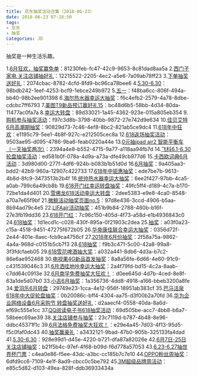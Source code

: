 ```yaml
---
title: 京东抽奖活动合集（2018-06-23）
date: 2018-06-23 07:18:50
tags:
- 京东
- 抽奖
categories: JD
---
```

抽奖是一种生活乐趣。
<!--more-->
1.[6月狂欢，抽奖赢免单](https://sale.jd.com/act/6oThaM2Jt4g.html)：81230feb-fc47-42c9-9653-8c81dad8aa5a
2.[西门子家电   关注店铺抽好礼](https://sale.jd.com/act/WqFkmJcIODt1oEs.html)：12215522-2205-4ec2-a5e6-7a09ab78ff23
3.[下单抽奖送好礼](https://sale.jd.com/act/CNG3trYx27yEX.html)：2074cbac-8782-4cfd-8fd9-bc96ca78bee6
4.[5.30-6.30](https://sale.jd.com/act/Tmo68eDKfEu.html)：98bdb242-1eef-4253-bcf9-1ebce249b972
5.[五一](https://sale.jd.com/act/N4gL8sZJXe.html)：f48ba6cc-806f-494a-bb40-98b2ee901398
6.[海尔热水器幸运大抽奖](https://sale.jd.com/act/EqpzZe0y8sJa.html)：f6c4efb2-2579-4a78-8dbe-cdcbc7ff6793
7.[美图T9新品预订赢好礼15](https://sale.jd.com/act/YBVND8idyzEl.html)：bc48d6b5-58bb-4d34-80da-11477ac0fa7a
8.[幸运大转盘](https://sale.jd.com/act/a4ENmKDtsZ.html)：89d33021-1a45-4362-923e-015a805eb354
9.[购机参与抽奖活动](https://sale.jd.com/act/1uFvr6tD5VI0.html)：f97c3d8b-3798-40bb-9872-27e742d9e634
10.[佳贝艾特6月高潮期抽奖](https://sale.jd.com/act/KxyLPzScgJo.html)：90829d73-7c46-4ef8-8bc2-821ab5ce9dc4
11.[618年中狂欢](https://sale.jd.com/act/sNEMSTbRC2.html)：e1195c79-5ee1-4b8f-927c-e212505cec8a
12.[618返场抽奖活动](https://sale.jd.com/act/QrbLDeZVT3F.html)：9503ae95-d095-4786-9ba6-feab0220a44e
13.[0元抽ipad air2 智能平衡车（一天抽奖两次）](https://sale.jd.com/act/O1QBMSd2KTEHzhmf.html)：2394a4e8-b552-4715-9a77-a118aa94fb7d
14.[飞科6.1-6.30轮盘抽奖活动](https://sale.jd.com/act/lejBKAWUctaGOdSN.html)：ed581b0f-078a-4d9a-a73a-dfe49cb977d6
15.[卡西欧词典6月活动](https://sale.jd.com/act/gM48Bt7STp.html)：3d980d00-277f-4df6-924b-b083b1b51d0d
16.[6月抽奖](https://sale.jd.com/act/Gn0bVrw6XIEWdv1O.html)：9a405aa3-bdd2-42b9-960a-12907c422733
17.[618年中钜惠抽奖](https://sale.jd.com/act/vszaAjUEiL6C5Q.html)：ede7be7b-9613-4b8d-8fc9-3473513b2b4f
18.[统帅热水器幸运大抽奖](https://sale.jd.com/act/cXIprbGntixYU1.html)：6ee2f427-97bb-4ca5-a0ab-799c6a49cb8b
19.[618开门红幸运转盘抽奖](https://sale.jd.com/act/DTNh7q8yWQgosK.html)：49fc5ff4-d189-4c7a-b170-72be1da4d401
20.[雪佛龙618活动幸运大转盘](https://sale.jd.com/act/DvwXgqOPGLkz.html)：2dee5383-e9e8-4ca0-8548-a70a7e65f9bf
21.[微鲸活动抽奖页面no.5](https://sale.jd.com/act/dLW5AFnisJq6.html)：97d8e436-3ccd-4906-b5aa-8b94ad79c4e5
22.[LIFAair活动抽奖](https://sale.jd.com/act/Pt3ilKJTew.html)：451b9b84-2788-460b-b16f-27e3fb19dd36
23.[618开门红](https://sale.jd.com/act/02LKtngP3FMV.html)：7c96c150-405d-4f73-a58d-e1b4936843c0
24.[618抽奖](https://sale.jd.com/act/uzYr0eWdgPSs2vo.html)：1d1ecd1c-c028-430f-895a-0f21903c2dea
25.[抽奖](https://sale.jd.com/act/dtToP3gx7OCBKD.html)：a03f0a23-c15a-4518-9451-47275f672b05
26.[华帝康佳联合幸运大抽奖](https://sale.jd.com/act/gtSbiAZHoOJyLDs3.html)：0356d72f-2e44-401e-8aec-fcb9ca4756cf
27.[2018年6月份抽奖](https://sale.jd.com/act/Zxk8gE4bYvwIaR.html)：2f58a75a-9862-4a4a-968d-c0151b5cb7f3
28.[618抽奖](https://sale.jd.com/act/Gbq5VzCRkYQ.html)：f9b3c471-5c00-42a8-99a8-3f3fdcfaeb05
29.[618雪花啤酒抽大奖](https://sale.jd.com/act/u3xJ2qaGNV.html)：a032a441-8db6-4d3a-b7c2-86e6ae952468
30.[电视果4G新品首发抽奖](https://sale.jd.com/act/d7WSm5qClDTyj3sU.html)：8a8a56fe-6d66-4e60-91c9-c431539046c3
31.[6月洒哇地咔幸运大抽奖](https://sale.jd.com/act/Jr8RBIC04oxNK.html)：2a4f79fd-bd15-4c2a-8aab-c7dd64c0913e
32.[6月南孚免费抽奖大狂欢！](https://sale.jd.com/act/W75VzAovMY.html)：d0ee645d-4d7b-4ced-8e8f-63a1de5d07b0
33.[小吉6月抽奖](https://sale.jd.com/act/dCryQTYivDuWqZnX.html)：1a356736-4dd8-4918-a166-bbeb3200a8fe
34.[爱羽乐6月转盘](https://sale.jd.com/act/kEbG2pHN6Vuf.html)：29749e23-1cca-4e12-956f-18951ab383cf
35.[巴马活泉618年中大促轮盘抽奖](https://sale.jd.com/act/4zlXRv5Ab0DO.html)：0b20086c-bff4-4304-aa75-d3f00b2a70fd
36.[华为企业网络设备6月采购节 转盘抽奖送好礼](https://sale.jd.com/act/YqZace4Gl7.html)：d2aaecf4-0558-40da-8a6d-ef69c555e1cc
37.[QQ阅读电子书618抽奖活动](https://sale.jd.com/act/F4gp3zLH6R.html)：69d505be-acc7-4bb8-b6a7-58beec69ae39
38.[关注店铺参与抽奖](https://sale.jd.com/act/5lG3Q08xqdUEZL2.html)：23c7119d-b787-4b48-8e96-ddbc45371f1c
39.[6月法格免费抽奖大狂欢！](https://sale.jd.com/act/7chvfJ3XKNFxMTL.html)：e29e4a45-7d03-4f13-95d5-f5c0faf0dc43
40.[抽奖赢豪礼](https://sale.jd.com/act/Ofzk8FVbXa.html)：a3432121-9bad-47b0-905b-325133fa4dad
41.[5.30-6.30](https://sale.jd.com/act/HY4JQ8ZlisgvTBI.html)：928e99d1-d45e-4220-b721-dfa87a82026e
42.[6月7日-25日关注店铺抽奖](https://sale.jd.com/act/YwJvQOrbPKaLE2.html)：b21f5b4c-97ef-4f68-b09d-f6d778a57053
43.[6.23-6.27抽世界杯门票](https://sale.jd.com/act/PREzgwreDpq4Jxs8.html)：c4ea0e86-f5ee-43dc-a3bc-cc185b7c7e10
44.[OPPO粉丝周抽奖](https://sale.jd.com/act/tCwaYSkj6r3K.html)：6dfd9cc6-7109-4e1f-8ad9-cbcc0c5be792
45.[3M超级品牌周活动](https://sale.jd.com/act/0Jo1n8hSrlX.html)：e85c5d82-d103-49ea-828f-ddb36933434a
